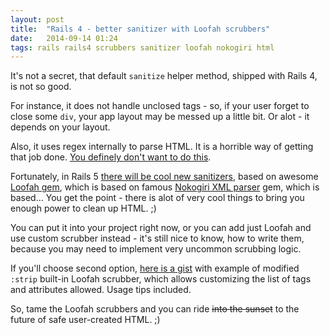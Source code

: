 ```yaml
---
layout: post
title:  "Rails 4 - better sanitizer with Loofah scrubbers"
date:   2014-09-14 01:24
tags: rails rails4 scrubbers sanitizer loofah nokogiri html
---
```


It's not a secret, that default `sanitize` helper method, shipped with Rails 4, is not so good.

For instance, it does not handle unclosed tags - so, if your user forget to close some `div`, your app layout may
be messed up a little bit. Or alot - it depends on your layout.

Also, it uses regex internally to parse HTML. It is a horrible way of getting that job done. [You definely don't want to do this](http://stackoverflow.com/a/1732454/2468200).

Fortunately, in Rails 5 [there will be cool new sanitizers](https://github.com/rails/rails-html-sanitizer), based on awesome [Loofah gem](https://github.com/flavorjones/loofah), which is based on famous [Nokogiri XML parser](http://nokogiri.org/) gem, which is based... You get the point - there is alot of very cool things to bring you enough power to clean up HTML. ;)

You can put it into your project right now, or you can add just Loofah and use custom scrubber instead - it's still nice to know, how to write them, because you may need to implement very uncommon scrubbing logic.

If you'll choose second option, [here is a gist](https://gist.github.com/ivan-kolmychek/ee2fdc53f3e2c637271d) with example of modified `:strip` built-in Loofah scrubber, which allows customizing the list of tags and attributes allowed. Usage tips included.

So, tame the Loofah scrubbers and you can ride <s>into the sunset</s> to the future of safe user-created HTML. ;)